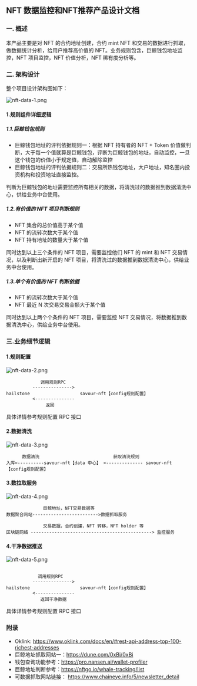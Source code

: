 ## NFT 数据监控和NFT推荐产品设计文档

### 一. 概述

本产品主要是对 NFT 的合约地址创建，合约 mint NFT 和交易的数据进行抓取，做数据统计分析，给用户推荐高价值的 NFT。业务规则包含，巨鲸钱包地址监控，NFT 项目监控，NFT 价值分析，NFT 稀有度分析等。

### 二. 架构设计

整个项目设计架构图如下：

![nft-data-1.png](https://github.com/savour-labs/savour-docs-chinese/blob/main/images/nft-data-1.png)

#### 1.规则组件详细逻辑

##### 1.1.巨鲸钱包规则

- 巨鲸钱包地址的评判依据规则一：根据 NFT 持有者的 NFT + Token 价值做判断，大于每一个值就算是巨鲸钱包，评断为巨鲸钱包的地址，自动监控，一旦这个钱包的价值小于规定值，自动解除监控
- 巨鲸钱包地址的评判依据规则二：交易所热钱包地址，大户地址，知名圈内投资机构和投资地址直接监控。

判断为巨鲸钱包的地址需要监控所有相关的数据，将清洗过的数据推到数据清洗中心，供给业务中台使用。

##### 1.2.有价值的 NFT 项目判断规则

- NFT 集合的总价值高于某个值
- NFT 的流转次数大于某个值
- NFT 持有地址的数量大于某个值

同时达到以上三个条件的 NFT 项目，需要监控他们 NFT 的 mint 和 NFT 交易情况，以及判断出新开启的 NFT 项目，将清洗过的数据推到数据清洗中心，供给业务中台使用。

##### 1.3.单个有价值的 NFT 判断依据

- NFT 的流转次数大于某个值
- NFT 最近 N 次交易交易金额大于某个值

同时达到以上两个个条件的 NFT 项目，需要监控 NFT 交易情况，将数据推到数据清洗中心，供给业务中台使用。


### 三.业务细节逻辑

#### 1.规则配置

![nft-data-2.png](https://github.com/savour-labs/savour-docs-chinese/blob/main/images/nft-data-2.png)


```
             调用规则RPC
          --------------->
hailstone                   savour-nft【config规则配置】
          <---------------
               返回
```

               
具体详情参考规则配置 RPC 接口


#### 2.数据清洗

![nft-data-3.png](https://github.com/savour-labs/savour-docs-chinese/blob/main/images/nft-data-3.png)


```
      数据清洗                            获取清洗规则
入库<----------savour-nft【data 中心】 <-------------- savour-nft【config规则配置】

```

#### 3.数拉取服务

![nft-data-4.png](https://github.com/savour-labs/savour-docs-chinese/blob/main/images/nft-data-4.png)


```              
              巨鲸地址，NFT交易数据等
数据聚合网站------------------------->数据抓取服务
              
              交易数据，合约创建，NFT 转移，NFT holder 等
区块链网络 ----------------------------------------------> 监控服务
```
              
#### 4.干净数据推送

![nft-data-5.png](https://github.com/savour-labs/savour-docs-chinese/blob/main/images/nft-data-5.png)

```

            调用规则RPC
          --------------->
hailstone                   savour-nft【config规则配置】
          <---------------
             返回干净数据
```

具体详情参考规则配置 RPC 接口 

### 附录

- Oklink: https://www.oklink.com/docs/en/#rest-api-address-top-100-richest-addresses
- 巨鲸地址抓取网站一：https://dune.com/0xBi/0xBi
- 钱包查询功能参考：https://pro.nansen.ai/wallet-profiler
- 巨鲸地址判断参考：https://nftgo.io/whale-tracking/list
- 可数据抓取网站链接： https://www.chaineye.info/5/newsletter_detail

